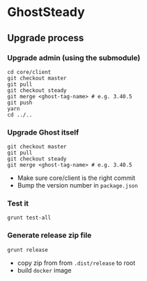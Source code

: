 # GhostSteady

## Upgrade process

### Upgrade admin (using the submodule)
```
cd core/client
git checkout master
git pull
git checkout steady
git merge <ghost-tag-name> # e.g. 3.40.5
git push
yarn
cd ../..
```

### Upgrade Ghost itself
```
git checkout master
git pull
git checkout steady
git merge <ghost-tag-name> # e.g. 3.40.5
```

* Make sure core/client is the right commit
* Bump the version number in `package.json`

### Test it
```shell
grunt test-all
```

### Generate release zip file
```shell
grunt release
```

* copy zip from from `.dist/release` to root
* build `docker` image
